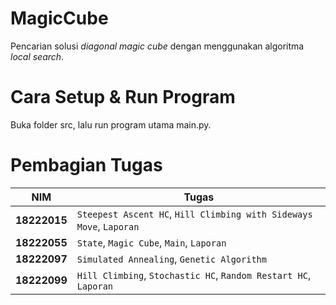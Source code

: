 # MagicCube
Pencarian solusi _diagonal magic cube_ dengan menggunakan algoritma _local search_.

# Cara Setup & Run Program
Buka folder src, lalu run program utama main.py.

# Pembagian Tugas 

| NIM          | Tugas                                                               |
|--------------|----------------------------------------------                       |
| **18222015** | `Steepest Ascent HC`, `Hill Climbing with Sideways Move`, `Laporan` |
| **18222055** | `State`, `Magic Cube`, `Main`, `Laporan`                            |
| **18222097** | `Simulated Annealing`, `Genetic Algorithm`   |
| **18222099** | `Hill Climbing`, `Stochastic HC`, `Random Restart HC`, `Laporan` |
